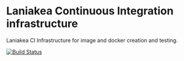 Laniakea Continuous Integration infrastructure
==============================================

Laniakea CI Infrastructure for image and docker creation and testing.

[![Build Status](http://build-usegalaxy-it.cloud.ba.infn.it:4000/jenkins/buildStatus/icon?job=laniakea_at_recas_prod_test)](http://build-usegalaxy-it.cloud.ba.infn.it/:4000/jenkins/job/laniakea_at_recas_prod_test/)
